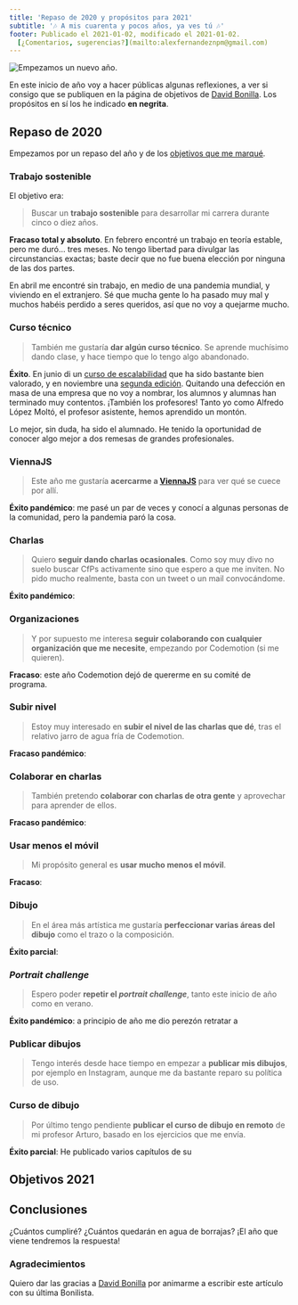 ```yaml
---
title: 'Repaso de 2020 y propósitos para 2021'
subtitle: '🎶 A mis cuarenta y pocos años, ya ves tú 🎶'
footer: Publicado el 2021-01-02, modificado el 2021-01-02.
  [¿Comentarios, sugerencias?](mailto:alexfernandeznpm@gmail.com)
---
```


![Empezamos un nuevo año.](pics/repaso-anyo-nuevo.jpg "San Isidro Concert at Retiro Park, fuente: https://commons.wikimedia.org/wiki/File:MADRID_060515_MXALX_096.jpg")

En este inicio de año voy a hacer públicas algunas reflexiones,
a ver si consigo que se publiquen en la página de objetivos de
[David Bonilla](https://bonillaware.com/objetivos-para-2020).
Los propósitos en sí los he indicado **en negrita**.

## Repaso de 2020

Empezamos por un repaso del año y de los
[objetivos que me marqué](/2020/repaso-propositos).

### Trabajo sostenible

El objetivo era:

> Buscar un **trabajo sostenible** para desarrollar mi carrera durante cinco o diez años.

**Fracaso total y absoluto**. En febrero encontré un trabajo en teoría estable,
pero me duró… tres meses.
No tengo libertad para divulgar las circunstancias exactas;
baste decir que no fue buena elección por ninguna de las dos partes.

En abril me encontré sin trabajo,
en medio de una pandemia mundial,
y viviendo en el extranjero.
Sé que mucha gente lo ha pasado muy mal
y muchos habéis perdido a seres queridos,
así que no voy a quejarme mucho.

### Curso técnico

> También me gustaría **dar algún curso técnico**.
> Se aprende muchísimo dando clase,
> y hace tiempo que lo tengo algo abandonado.

**Éxito**.
En junio di un
[curso de escalabilidad](https://pinchito.es/2020/curso-escalabilidad)
que ha sido bastante bien valorado,
y en noviembre una
[segunda edición](https://pinchito.es/2020/curso-escalabilidad-2).
Quitando una defección en masa de una empresa que no voy a nombrar,
los alumnos y alumnas han terminado muy contentos.
¡También los profesores!
Tanto yo como Alfredo López Moltó,
el profesor asistente,
hemos aprendido un montón.

Lo mejor, sin duda, ha sido el alumnado.
He tenido la oportunidad de conocer algo mejor a dos remesas de grandes profesionales.

### ViennaJS

> Este año me gustaría **acercarme a
> [ViennaJS](https://viennajs.org/)**
> para ver qué se cuece por allí.

**Éxito pandémico**: me pasé un par de veces
y conocí a algunas personas de la comunidad,
pero la pandemia paró la cosa.

### Charlas

> Quiero **seguir dando charlas ocasionales**.
> Como soy muy divo no suelo buscar CfPs activamente sino que espero a que me inviten.
> No pido mucho realmente, basta con un tweet o un mail convocándome.

**Éxito pandémico**:

### Organizaciones

> Y por supuesto me interesa **seguir colaborando con cualquier organización que me necesite**,
> empezando por Codemotion (si me quieren).

**Fracaso**:
este año Codemotion dejó de quererme en su comité de programa.

### Subir nivel

> Estoy muy interesado en **subir el nivel de las charlas que dé**,
> tras el relativo jarro de agua fría de Codemotion.

**Fracaso pandémico**:

### Colaborar en charlas

> También pretendo **colaborar con charlas de otra gente**
> y aprovechar para aprender de ellos.

**Fracaso pandémico**:

### Usar menos el móvil

> Mi propósito general es **usar mucho menos el móvil**.

**Fracaso**:

### Dibujo

> En el área más artística me gustaría **perfeccionar varias áreas del dibujo**
> como el trazo o la composición.

**Éxito parcial**:

### _Portrait challenge_

> Espero poder **repetir el _portrait challenge_**,
> tanto este inicio de año como en verano.

**Éxito pandémico**:
a principio de año me dio perezón
retratar a 

### Publicar dibujos

> Tengo interés desde hace tiempo en empezar a **publicar mis dibujos**,
> por ejemplo en Instagram,
> aunque me da bastante reparo su política de uso.

### Curso de dibujo

> Por último tengo pendiente **publicar el curso de dibujo en remoto** de mi profesor Arturo,
> basado en los ejercicios que me envía.

**Éxito parcial**:
He publicado varios capítulos de su 

## Objetivos 2021

## Conclusiones

¿Cuántos cumpliré?
¿Cuántos quedarán en agua de borrajas?
¡El año que viene tendremos la respuesta!

### Agradecimientos

Quiero dar las gracias a
[David Bonilla](https://bonillaware.com/objetivos-para-2020)
por animarme a escribir este artículo con su última Bonilista.

